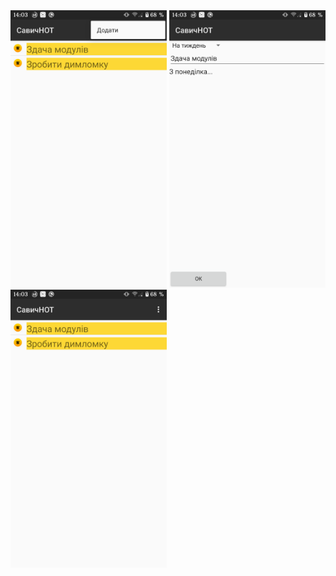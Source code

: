 <img src="https://github.com/AndriySavic/ANDROID_LAB/blob/master/lab4/Screenshot/Screenshot_20200425-140306.png" width="250">
<img src="https://github.com/AndriySavic/ANDROID_LAB/blob/master/lab4/Screenshot/Screenshot_20200425-140331.png" width="250">
<img src="https://github.com/AndriySavic/ANDROID_LAB/blob/master/lab4/Screenshot/Screenshot_20200425-140302.png" width="250">
